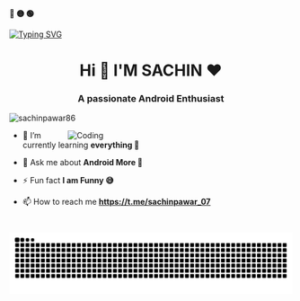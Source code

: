 <p align="left"><b><terminal>🔴 🟡 🟢</terminal></b></p>
<a href="https://git.io/typing-svg"><img src="https://readme-typing-svg.demolab.com?font=Fira+Code&pause=1000&color=CC2020&background=000000&random=false&width=435&lines=HEY+IM+SACHIN+IM+HERE++%F0%9F%A7%90;YES+IM+%7B%F0%9F%98%8A-%F0%9F%91%8B-%F0%9F%98%A9-%F0%9F%98%97-%E2%98%BA-%F0%9F%98%89-%F0%9F%98%AC-%F0%9F%A5%B6-%F0%9F%A7%90%7D" alt="Typing SVG" /></a>
<h1 align="center">  Hi 👋 I'M SACHIN ❤️ </h1>
<h3 align="center">A passionate Android Enthusiast</h3>

<p align="left"> <img src="https://komarev.com/ghpvc/?username=sachinpawar86w&label=Profile%20views&color=0e75b6&style=flat" alt="sachinpawar86" /> </p>
<img align="right" alt="Coding" width="400" src="https://b.top4top.io/p_2835y06rp0.gif">

- 🌱 I’m currently learning **everything 🤣**

- 💬 Ask me about **Android More 🤖**

- ⚡ Fun fact **I am Funny 😅**

- 📫 How to reach me **https://t.me/sachinpawar_07**

###

<br clear="both">

<img src="https://raw.githubusercontent.com/dhanush281/dhanush281/output/snake.svg" alt="Snake animation" />

###
